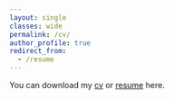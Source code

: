 ```yaml
---
layout: single
classes: wide
permalink: /cv/
author_profile: true
redirect_from:
  - /resume
---
```


You can download my [cv](../Image/CV.pdf) or [resume](../Image/Resume.pdf) here.